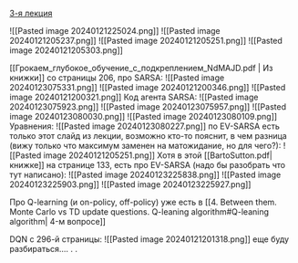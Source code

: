 [3-я лекция](https://youtu.be/aGsLzQla3nk?si=ImcSphYejsIy3Eou)

![[Pasted image 20240121225024.png]]
![[Pasted image 20240121205237.png]]
![[Pasted image 20240121205251.png]]
![[Pasted image 20240121205303.png]]

[[Грокаем_глубокое_обучение_с_подкреплением_NdMAJD.pdf | Из книжки]] со страницы 206, про SARSA:
![[Pasted image 20240123075331.png]]
![[Pasted image 20240121200346.png]]
![[Pasted image 20240121200321.png]]
Код агента SARSA:
![[Pasted image 20240123075923.png]]
![[Pasted image 20240123075957.png]]
![[Pasted image 20240123080030.png]]
![[Pasted image 20240123080109.png]]
Уравнения:
![[Pasted image 20240123080227.png]]
по EV-SARSA есть только этот слайд из лекции, возможно кто-то пояснит, в чем разница (вижу только что максимум заменен на матожидание, но для чего?):
![[Pasted image 20240121205251.png]]
Хотя в этой [[BartoSutton.pdf| книжке]] на странице 133, есть про EV-SARSA (надо бы разобрать что тут написано):
![[Pasted image 20240123225838.png]]
![[Pasted image 20240123225903.png]]
![[Pasted image 20240123225927.png]]

Про Q-learning (и on-policy, off-policy) уже есть в [[4. Between them. Monte Carlo vs TD update questions. Q-leaning algorithm#Q-leaning algorithm| 4-м вопросе]]

DQN с 296-й страницы:
![[Pasted image 20240121201318.png]]
еще буду разбираться....
.
.
